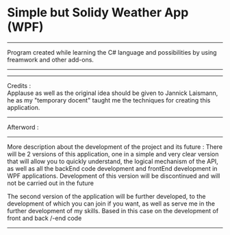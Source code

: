 # Simple but Solidy Weather App (WPF)

*********************************************************************************************************
 Program created while learning the C# language and possibilities by using freamwork and other add-ons.
*********************************************************************************************************

 *****************************************************************************************************
  Credits :                                                                                             
  Applause as well as the original idea should be given to Jannick Laismann,                            
  he as my "temporary docent" taught me the techniques for creating this application.                   
 ***************************************************************************************************** 

Afterword :
 ***************************************************************************************************** 

More description about the development of the project and its future :
There will be 2 versions of this application, one in a simple and very clear version that will allow 
you to quickly understand, the logical mechanism of the API, as well as all the backEnd code 
development and frontEnd development in WPF applications.
Development of this version will be discontinued and will not be carried out in the future

The second version of the application will be further developed, to the development of which 
you can join if you want, as well as serve me in the further development of my skills. 
Based in this case on the development of front and back /-end code

 ***************************************************************************************************** 
